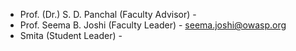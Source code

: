 - Prof. (Dr.) S. D. Panchal (Faculty Advisor) - 
- Prof. Seema B. Joshi (Faculty Leader) - seema.joshi@owasp.org
- Smita (Student Leader) - 

